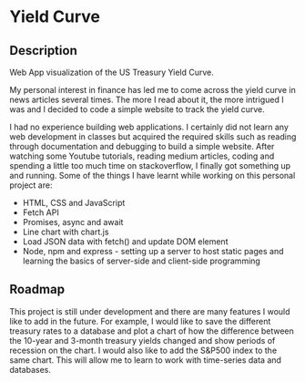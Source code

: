 # Yield Curve
## Description
Web App visualization of the US Treasury Yield Curve.

My personal interest in finance has led me to come across the yield curve in news articles several times. The more I read about it, the more intrigued I was and I decided to code a simple website to track the yield curve.

I had no experience building web applications. I certainly did not learn any web development in classes but acquired the required skills such as reading through documentation and debugging to build a simple website. After watching some Youtube tutorials, reading medium articles, coding and spending a little too much time on stackoverflow, I finally got something up and running. Some of the things I have learnt while working on this personal project are:

* HTML, CSS and JavaScript
* Fetch API
* Promises, async and await
* Line chart with chart.js
* Load JSON data with fetch() and update DOM element
* Node, npm and express - setting up a server to host static pages and learning the basics of server-side and client-side programming

## Roadmap
This project is still under development and there are many features I would like to add in the future. For example, I would like to save the different treasury rates to a database and plot a chart of how the difference between the 10-year and 3-month treasury yields changed and show periods of recession on the chart. I would also like to add the S&P500 index to the same chart. This will allow me to learn to work with time-series data and databases.
